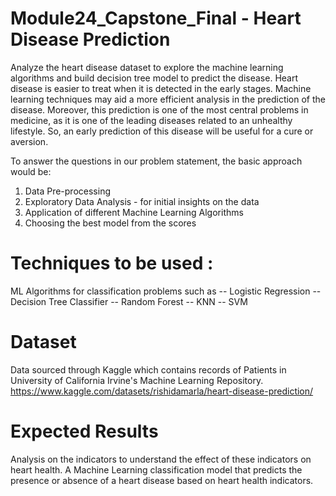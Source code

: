 # Module24_Capstone_Final - Heart Disease Prediction

Analyze the heart disease dataset to explore the machine learning algorithms and build decision tree model to predict the disease.
Heart disease is easier to treat when it is detected in the early stages. Machine learning techniques may aid a more efficient analysis in the prediction of the disease. Moreover, this
prediction is one of the most central problems in medicine, as it is one of the leading diseases related to an unhealthy lifestyle. So, an early prediction of this disease will be useful for a cure or aversion.

To answer the questions in our problem statement, the basic approach would be:
1) Data Pre-processing
2) Exploratory Data Analysis - for initial insights on the data
3) Application of different Machine Learning Algorithms
4) Choosing the best model from the scores

# Techniques to be used :
 ML Algorithms for classification problems such as -- Logistic Regression -- Decision Tree Classifier -- Random Forest -- KNN -- SVM

# Dataset
Data sourced through Kaggle which contains records of Patients in University of California Irvine's Machine Learning Repository. https://www.kaggle.com/datasets/rishidamarla/heart-disease-prediction/

# Expected Results
Analysis on the indicators to understand the effect of these indicators on heart health.
A Machine Learning classification model that predicts the presence or absence of a heart disease based on heart health indicators.
